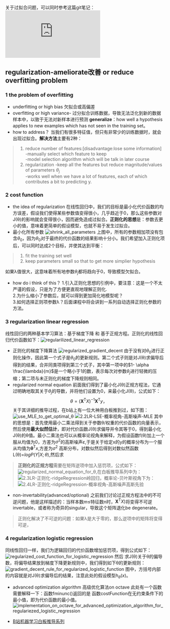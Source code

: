 关于过拟合问题，可以同时参考这篇git笔记：![overfitting](https://github.com/Vita112/machine_learning/blob/master/overfitting.md)
##  regularization-ameliorate改善 or reduce overfitting problem
### 1  the problem of overfitting
+ underfitting or high bias 欠拟合或高偏差
+ overfitting or high variance- 过分拟合训练数据，导致无法泛化到新的数据样本中，以致于无法对新样本进行预测
**generalize**：how well a hypothesis applies to new examples which has not seen in the training set。
+ how to address？
当我们有很多特征值，但只有非常少的训练数据时，就会出现过拟合。**解决方法**主要有2种：
>1. reduce number of features:\[disadvantage:lose some information]
-manually select which feature to keep<br>
-model selection algorithm which will be talk in later course
>2. regularization
-keep all the features but reduce magnitude/values of parameters $θ_j$<br>
-works well when we have a lot of features, each of which contributes a bit to predicting y.
### 2 cost function
+ the idea of regularization
在线性回归中，我们的目标是最小化代价函数的均方误差，假设我们使得某些参数值变得很小，几乎趋近于0，那么这些参数对J(θ)的影响就会变得很小，因而避免造成过拟合。**正则化的思想**是：参数去更小的值，意味着更简单的假设模型，也就不易于发生过拟合。
+ 最小化所有参数
![shrink_all_parameters]()
上图中，所有的参数相加项没有包含$θ_0$，因为$θ_0$对于最终的代价函数的结果影响十分小。我们希望加入正则化项后，可以同时达成2个目标，并使其达到平衡：
>1. fit the training set well
>2. keep parameters small so that to get more simplier hypothesis

如果λ值很大，这意味着所有地参数$θ_j$都将趋向于0，导致模型欠拟合。
+ how do i think of this？
1.引入正则化思想的引例中，要注意：这是一个不太严谨的假设，只是为了方便更直观地理解正则化.<br>
2.为什么缩小了参数后，就可以得到更加简化地模型呢？<br>
3.如何选择正则项参数λ？后面课程中将会讲到一系列自动选择正则化参数的方法。
### 3 regularization linear regression
线性回归的两种基本学习算法：基于梯度下降 和 基于正规方程。正则化的线性回归代价函数如下：![regularilized_linear_regression]()
+ 正则化的梯度下降算法
![regularized_gradient_decent]()
由于没有对$θ_0$进行正则化操作，因此第一个式子是$θ_0$的更新规则。第二个式子则是对J(θ)求偏导后得到的结果，合并同类项得到第三个式子，其中第一项中的$1- \alpha \frac{\lambda}{m}$是一个略小于1的数，表示每次对参数$θ_j$进行轻微的压缩；第二项与未正则化的梯度下降规则相同。
+ regularized normal equation
前面我们得到了最小化J(θ)正规方程法，它通过明确地取其关于$θ_j$的导数，并将他们设置为0，来最小化J(θ)，公式如下：
$$\theta =(\mathbf{X}^\mathrm{T}X)^{-1}\mathbf{X}^\mathrm{T}y，$$ 关于其详细的推导过程，在b站上有一位大神用白板推到过，如下图：
![use_MLE_to_get_optimal_θ]()
![2.2LR-LSE-概率视角-高斯噪声-MLE]()
其中的思想是：首先使用最小二乘法得到关于参数θ/权重的代价函数的向量表示，然后使用**最大似然估计**，即对代价函数J(θ)求偏导并令其等于0，得到最小化J(θ)的θ值。最小二乘法也可以从概率论视角来解释，为假设函数f(θ)加上一个服从均值为0，方差为$\sigma^{2}$的高斯噪声$\varepsilon$,于是关于给定x的y的概率分布为一个服从均值为$\mathbf{\theta }^\mathrm{T}x$,方差为$\sigma^{2}$ 高斯分布，对数似然后得到对数似然函数L(θ)=$logP(Y|X;\theta )$,然后求
>**正则化的正规方程**需要在矩阵逆项中加入惩罚项，公式如下：
![regularized_normal_equation_for_θ](),在白板推导系列中为：
![2.3LR-正则化-ridgeRegression岭回归]()，概率论-贝叶斯视角下为：
![2.4LR-正则化-ridgeRegression-概率视角-高斯噪声高斯先验]()
+ non-invertability(advanced/optional)
之前我们讨论过正规方程法中的不可逆问题，他是这样描述的：当样本数$m\leqslant$特征数n时，$\mathbf{X}^\mathrm{T}X)$将变得不可逆invertable，或者称为奇异的singular，导致这个矩阵退化be degenerate。
>正则化解决了不可逆的问题：如果λ是大于零的，那么逆项中的矩阵将变得可逆，
### 4 regularization logistic regression
同线性回归一样，我们为逻辑回归的代价函数增加惩罚项，得到公式如下：
![regularized_cost_function_for_logistic_regression]()
然后 求J(θ)关于θ的偏导数，将偏导结果放到梯度下降更新规则中，我们得到如下θ的更新规则：
![gradient_decent_rule_for_regularized_logistic_function]()
图中，方括号内部的内容就是对J(θ)求偏导后的结果，注意此处的假设模型$h_{\theta }(x)$。
+ advanced optimization algorithm 高级优化算法on octave
此处有一个函数需要解释一下：函数fminunc()返回的是 函数costFunction在无约束条件下的最小值，即为代价函数的最小值。
![implementation_on_octave_for_advanced_optimization_algorithm_for_regulariezed_logistic_regression]()


+ [B站机器学习白板推导系列](https://space.bilibili.com/97068901/video)
